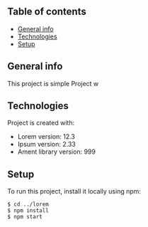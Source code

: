 ## Table of contents
* [General info](#general-info)
* [Technologies](#technologies)
* [Setup](#setup)

## General info
This project is simple Project w
	
## Technologies
Project is created with:
* Lorem version: 12.3
* Ipsum version: 2.33
* Ament library version: 999
	
## Setup
To run this project, install it locally using npm:

```
$ cd ../lorem
$ npm install
$ npm start
```
